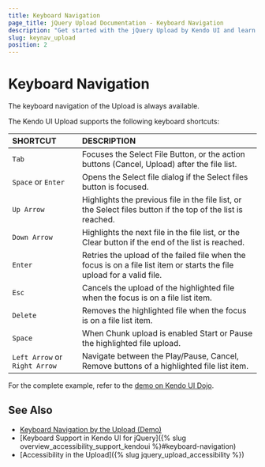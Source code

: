 ```yaml
---
title: Keyboard Navigation
page_title: jQuery Upload Documentation - Keyboard Navigation
description: "Get started with the jQuery Upload by Kendo UI and learn about the accessibility support it provides through its keyboard navigation functionality."
slug: keynav_upload
position: 2
---
```


# Keyboard Navigation

The keyboard navigation of the Upload is always available.

The Kendo UI Upload supports the following keyboard shortcuts:

| SHORTCUT						| DESCRIPTION				                                                        |
|:---              |:---                                                                                |
| `Tab`            | Focuses the Select File Button, or the action buttons (Cancel, Upload) after the file list.|
| `Space` or `Enter`| Opens the Select file dialog if the Select files button is focused.|
| `Up Arrow`       | Highlights the previous file in the file list, or the Select files button if the top of the list is reached.|
| `Down Arrow`     | Highlights the next file in the file list, or the Clear button if the end of the list is reached.|
| `Enter`          | Retries the upload of the failed file when the focus is on a file list item or starts the file upload for a valid file.|
| `Esc   `         | Cancels the upload of the highlighted file when the focus is on a file list item.|
| `Delete`         | Removes the highlighted file when the focus is on a file list item.|
| `Space`          | When Chunk upload is enabled Start or Pause the highlighted file upload.|
| `Left Arrow` or `Right Arrow`| Navigate between the Play/Pause, Cancel, Remove buttons of a highlighted file list item.|


For the complete example, refer to the [demo on Kendo UI Dojo](https://dojo.telerik.com/@nenchef/OPAQAjOk).

## See Also

* [Keyboard Navigation by the Upload (Demo)](https://dojo.telerik.com/@nenchef/OPAQAjOk)
* [Keyboard Support in Kendo UI for jQuery]({% slug overview_accessibility_support_kendoui %}#keyboard-navigation)
* [Accessibility in the Upload]({% slug jquery_upload_accessibility %})

